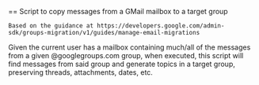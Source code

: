 == Script to copy messages from a GMail mailbox to a target group

`Based on the guidance at https://developers.google.com/admin-sdk/groups-migration/v1/guides/manage-email-migrations`

Given the current user has a mailbox containing much/all of the messages from a given @googlegroups.com group, 
when executed, this script will find messages from said group and generate topics in a target group, preserving threads, attachments, dates, etc.

